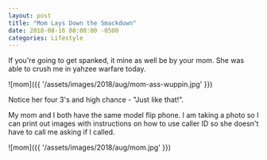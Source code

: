 ```yaml
---
layout: post
title: "Mom Lays Down the Smackdown"
date: 2018-08-16 08:00:00 -0500
categories: Lifestyle
---
```


If you're going to get spanked, it mine as well be by your mom.
She was able to crush me in yahzee warfare today.

![mom]({{ '/assets/images/2018/aug/mom-ass-wuppin.jpg' }})

Notice her four 3's and high chance - "Just like that!".

My mom and I both have the same model flip phone. 
I am taking a photo so I can print out images with instructions on how to use caller ID so she doesn't have to call me asking if I called.

![mom]({{ '/assets/images/2018/aug/mom.jpg' }})

